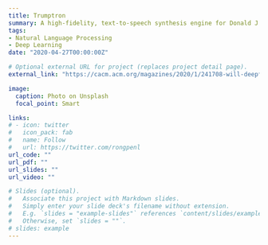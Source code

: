 ```yaml
---
title: Trumptron
summary: A high-fidelity, text-to-speech synthesis engine for Donald J. Trump’s voice. I taught myself to be a sound engineer to obtain probably the highest quality dataset for Trump's voice. This project is not released due to potential damage it can do to the society.
tags:
- Natural Language Processing
- Deep Learning
date: "2020-04-27T00:00:00Z"

# Optional external URL for project (replaces project detail page).
external_link: "https://cacm.acm.org/magazines/2020/1/241708-will-deepfakes-do-deep-damage/fulltext"

image:
  caption: Photo on Unsplash
  focal_point: Smart

links:
# - icon: twitter
#   icon_pack: fab
#   name: Follow
#   url: https://twitter.com/rongpenl
url_code: ""
url_pdf: ""
url_slides: ""
url_video: ""

# Slides (optional).
#   Associate this project with Markdown slides.
#   Simply enter your slide deck's filename without extension.
#   E.g. `slides = "example-slides"` references `content/slides/example-slides.md`.
#   Otherwise, set `slides = ""`.
# slides: example
---
```

